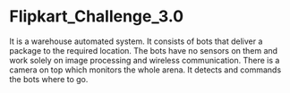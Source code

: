 # Flipkart_Challenge_3.0
It is a warehouse automated system. It consists of bots that deliver a package to the required location. The bots have no sensors on them and work solely on image processing and wireless communication. There is a camera on top which monitors the whole arena. It detects and commands the bots where to go.
